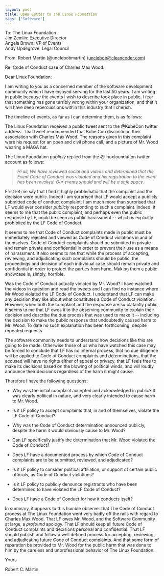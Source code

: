```yaml
---
layout: post
title: Open Letter to the Linux Foundation
tags: ["Software"]
---
```

To: The Linux Foundation<br>
    Jim Zemlin: Executive Director<br>
    Angela Brown: VP of Events<br>
    Andy Updegrove: Legal Council<br>
	
From: Robert Martin (@unclebobmartin) (unclebob@cleancoder.com)

Re: Code of Conduct case of Charles Max Wood.

Dear Linux Foundation:

I am writing to you as a concerned member of the software development community which I have enjoyed serving for the last 50 years.  I am writing in public because the events I wish to describe took place in public.  I fear that something has gone terribly wrong within your organization; and that it will have deep repercussions within this industry that I cherish.

The timeline of events, as far as I can determine them, is as follows:

The Linux Foundation received a public tweet sent to the @KubeCon twitter address. That tweet recommended that Kube Con discontinue their association with Charles Max Wood. The reasons given in this complaint were his request for an open and civil phone call, and a picture of Mr. Wood wearing a MAGA hat.

The Linux Foundation _publicly_ replied from the @linuxfoundation twitter account as follows:

>_Hi all, We have reviewed social and videos and determined that the Event Code of Conduct was violated and his registration to the event has been revoked. Our events should and will be a safe space._

First let me say that I find it highly problematic that the complaint and the decision were public. Indeed I am surprised that LF would accept a publicly submitted code of conduct complaint. I am much more than surprised that LF would ever consider _publicly_ responding to such a complaint. Indeed, it seems to me that the public complaint, and perhaps even the public response by LF, could be seen as public harassment -- which is explicitly prohibited by the LF Code of Conduct.

It seems to me that Code of Conduct complaints made in public must be immediately rejected and viewed as Code of Conduct violations in and of themselves.  Code of Conduct complaints should be submitted in private and remain private and confidential in order to prevent their use as a means of harassment. It also seems to me that while the process of accepting, reviewing, and adjudicating such complaints should be public, the proceedings and decision of each individual case should remain private and confidential in order to protect the parties from harm. Making them a public showcase is, simply, horrible. 

Was the Code of Conduct actually violated by Mr. Wood? I have watched the videos in question and read the tweets and I can find no instance where Mr Wood violated the LF Code of Conduct. I understand that LF can make any decision they like about what constitutes a Code of Conduct violation. However, when both the complaint and the response are so blatantly public, it seems to me that LF owes it to the observing community to explain their decision and describe the due process that was used to make it -- including the decision to make the public response that undoubtedly caused harm to Mr. Wood. To date no such explanation has been forthcoming, despite repeated requests.

The software community needs to understand how decisions like this are going to be made. Otherwise those of us who have watched this case may be forced to conclude that LF has no internal process, that no due diligence will be applied to Code of Conduct complaints and determinations, that the accused will have no rights either of appeal or privacy, that LF feels free to make its decisions based on the blowing of political winds, and will loudly announce their decisions regardless of the harm it might cause. 

Therefore I have the following questions:

 * Why was the initial complaint accepted and acknowledged in public? It was clearly political in nature, and very clearly intended to cause harm to Mr. Wood. 
 
 * Is it LF policy to accept complaints that, in and of themselves, violate the LF Code of Conduct?
 
 * Why was the Code of Conduct determination announced publicly, despite the harm it would obviously cause to Mr. Wood?
 
 * Can LF specifically justify the determination that Mr. Wood violated the Code of Conduct?
 
 * Does LF have a documented process by which Code of Conduct complaints are to be submitted, reviewed, and adjudicated? 
  
 * Is it LF policy to consider political affiliation, or support of certain public officials, as Code of Conduct violations?
 
 * Is it LF policy to publicly denounce registrants who have been determined to have violated the LF Code of Conduct?
 
 * Does LF have a Code of Conduct for how it conducts itself?
 
 In summary, it appears to this humble observer that The Code of Conduct process at The Linux Foundation went very badly off the rails with regard to Charles Max Wood. That LF owes Mr. Wood, and the Software Community at large, a _profound_ apology. That LF should keep all future Code of Conduct complaints and decisions personal and confidential. That LF should publish and follow a well defined process for accepting, reviewing, and adjudicating future Code of Conduct complaints. And that some form of reparation be provided to Mr. Wood for the public harm that was done to him by the careless and unprofessional behavior of The Linux Foundation.
 
 Yours
 
 Robert C. Martin.

 